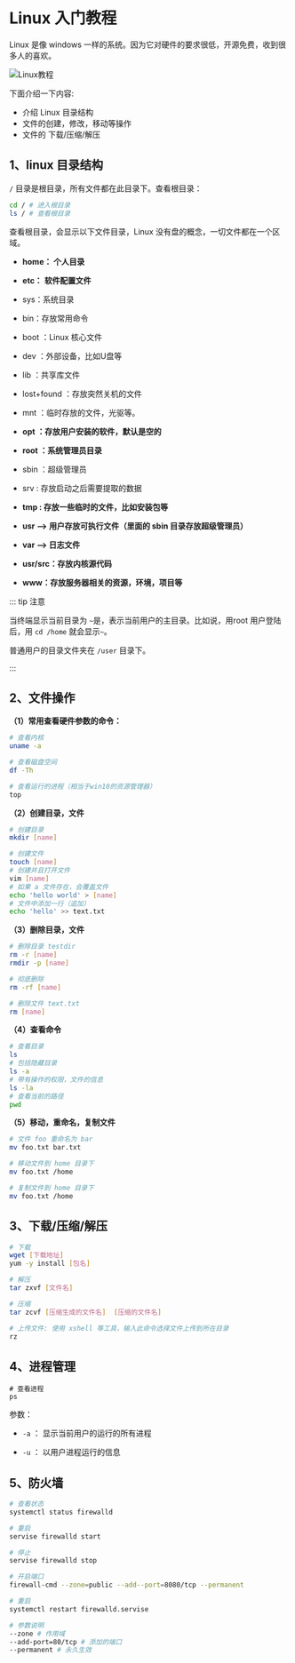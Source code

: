 # Linux 入门教程

Linux 是像 windows 一样的系统。因为它对硬件的要求很低，开源免费，收到很多人的喜欢。

![Linux教程](linux.png)

下面介绍一下内容:
- 介绍 Linux 目录结构
- 文件的创建，修改，移动等操作
- 文件的 下载/压缩/解压



## 1、linux 目录结构

`/` 目录是根目录，所有文件都在此目录下。查看根目录：

```bash
cd / # 进入根目录
ls / # 查看根目录
```

查看根目录，会显示以下文件目录，Linux 没有盘的概念，一切文件都在一个区域。


- **home： 个人目录**
- **etc：** **软件配置文件**
- sys：系统目录
- bin：存放常用命令
- boot ：Linux 核心文件
- dev ：外部设备，比如U盘等
- lib ：共享库文件
- lost+found  ：存放突然关机的文件
- mnt ：临时存放的文件，光驱等。 
- **opt ：存放用户安装的软件，默认是空的**
- **root  ：系统管理员目录**
- sbin ：超级管理员
- srv : 存放启动之后需要提取的数据
- **tmp : 存放一些临时的文件，比如安装包等**
- **usr          --> 用户存放可执行文件（里面的 sbin 目录存放超级管理员）**
- **var          --> 日志文件**
- **usr/src：存放内核源代码**

- **www：存放服务器相关的资源，环境，项目等**

::: tip 注意

当终端显示当前目录为 `~`是，表示当前用户的主目录。比如说，用root 用户登陆后，用 `cd /home` 就会显示`~`。

普通用户的目录文件夹在 `/user` 目录下。

:::



## 2、文件操作

**（1）常用查看硬件参数的命令：**

```bash
# 查看内核
uname -a

# 查看磁盘空间
df -Th

# 查看运行的进程（相当于win10的资源管理器）
top
```

**（2）创建目录，文件**

``` bash
# 创建目录
mkdir [name]

# 创建文件
touch [name]
# 创建并且打开文件
vim [name]
# 如果 a 文件存在，会覆盖文件
echo 'hello world' > [name]
# 文件中添加一行（追加）
echo 'hello' >> text.txt
```

**（3）删除目录，文件**

```bash
# 删除目录 testdir
rm -r [name]
rmdir -p [name]

# 彻底删除
rm -rf [name]

# 删除文件 text.txt
rm [name]
```

**（4）查看命令**

``` bash
# 查看目录
ls
# 包括隐藏目录
ls -a
# 带有操作的权限，文件的信息
ls -la
# 查看当前的路径
pwd
```

**（5）移动，重命名，复制文件**


```bash
# 文件 foo 重命名为 bar
mv foo.txt bar.txt

# 移动文件到 home 目录下
mv foo.txt /home

# 复制文件到 home 目录下
mv foo.txt /home
```



## 3、下载/压缩/解压

```bash
# 下载 
wget [下载地址]
yum -y install [包名]

# 解压
tar zxvf [文件名]

# 压缩 
tar zcvf [压缩生成的文件名]  [压缩的文件名]

# 上传文件: 使用 xshell 等工具，输入此命令选择文件上传到所在目录
rz
```



## 4、进程管理

```
# 查看进程
ps
```

参数：

- `-a` ： 显示当前用户的运行的所有进程

- `-u` ： 以用户进程运行的信息



## 5、防火墙



```bash
# 查看状态
systemctl status firewalld

# 重启
servise firewalld start

# 停止
servise firewalld stop 

# 开启端口
firewall-cmd --zone=public --add--port=8080/tcp --permanent

# 重启
systemctl restart firewalld.servise

# 参数说明
--zone # 作用域
--add-port=80/tcp # 添加的端口
--permanent # 永久生效
```


 
 <comment-comment/> 
 